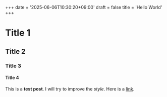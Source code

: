 +++
date = '2025-06-06T10:30:20+09:00'
draft = false
title = 'Hello World'
+++

# Title 1
## Title 2
### Title 3
#### Title 4
This is a **test post**. I will try to improve the *style*.
Here is a [link](https://radusz.com).